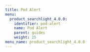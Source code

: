 ```yaml
---
title: Pod Alert
menu:
  product_searchlight_4.0.0:
    identifier: pod-alert
    name: Pod Alert
    parent: guides
    weight: 25
menu_name: product_searchlight_4.0.0 
---
```

